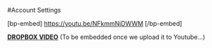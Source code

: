 #Account Settings

[bp-embed] https://youtu.be/NFkmmNjDWWM [/bp-embed]

[**DROPBOX VIDEO**](https://www.dropbox.com/s/ack8qrbk3ke45fb/buddyboss-platform-account-settings.mp4?raw=1)
(To be embedded once we upload it to Youtube...)